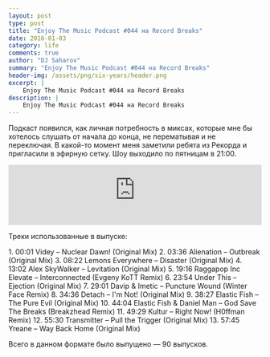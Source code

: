 ```yaml
---
layout: post
type: post
title: "Enjoy The Music Podcast #044 на Record Breaks"
date: 2016-01-03
category: life
comments: true
author: "DJ Saharov"
summary: "Enjoy The Music Podcast #044 на Record Breaks"
header-img: /assets/png/six-years/header.png
excerpt: |
    Enjoy The Music Podcast #044 на Record Breaks
description: |
    Enjoy The Music Podcast #044 на Record Breaks
---
```


<p>
<span class="firstcharacter">П</span>одкаст появился, как личная потребность в миксах, которые мне бы хотелось слушать от начала до конца, не перематывая и не переключая. В какой-то момент меня заметили ребята из Рекорда и пригласили в эфирную сетку. Шоу выходило по пятницам в 21:00.
</p>

<iframe width="100%" height="120" src="https://player-widget.mixcloud.com/widget/iframe/?hide_cover=1&feed=%2Fdjsaharovofficial%2Fenjoy-the-music-podcast-044%2F" frameborder="0" allow="encrypted-media; fullscreen; autoplay; idle-detection; speaker-selection; web-share;" ></iframe>

<p>Треки использованные в выпуске:</p>
1. 00:01 Videy – Nuclear Dawn! (Original Mix)
2. 03:36 Alienation – Outbreak (Original Mix)
3. 08:22 Lemons Everywhere – Disaster (Original Mix)
4. 13:02 Alex SkyWalker – Levitation (Original Mix)
5. 19:16 Raggapop Inc Elevate – Interconnected (Evgeny KoTT Remix)
6. 23:54 Under This – Ejection (Original Mix)
7. 29:01 Davip & Imetic – Puncture Wound (Winter Face Remix)
8. 34:36 Detach – I'm Not! (Original Mix)
9. 38:27 Elastic Fish – The Pure Evil (Original Mix)
10. 44:04 Elastic Fish & Daniel Man – God Save The Breaks (Breakzhead Remix)
11. 49:29 Kultur – Right Now! (H0ffman Remix)
12. 55:30 Transmitter – Pull the Trigger (Original Mix)
13. 57:45 Yreane – Way Back Home (Original Mix)

<p>Всего в данном формате было выпущено &mdash; 90 выпусков.</p>